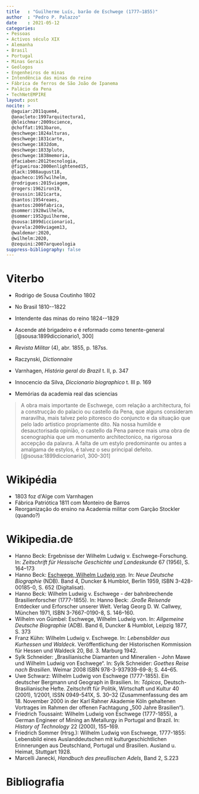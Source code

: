 ```yaml
---
title   : "Guilherme Luís, barão de Eschwege (1777–1855)"
author  : "Pedro P. Palazzo"
date    : 2021-05-12
categories:
- Pessoas
- Activos século XIX
- Alemanha
- Brasil
- Portugal
- Minas Gerais
- Geólogos
- Engenheiros de minas
- Intendência das minas do reino
- Fábrica de ferros de São João de Ipanema
- Palácio da Pena
- TechNetEMPIRE
layout: post
nocite: >
  @aguiar:2011quem4,
  @anacleto:1997arquitectura1,
  @bleichmar:2009science,
  @choffat:1913baron,
  @eschwege:1824alturas,
  @eschwege:1831carte,
  @eschwege:1832dom,
  @eschwege:1833pluto,
  @eschwege:1838memoria,
  @faciaben:2012tecnologia,
  @figueiroa:2000enlightened15,
  @lack:1988august18,
  @pacheco:1957wilhelm,
  @rodrigues:2015viagem,
  @rogers:1962iron19,
  @roussin:1821carta,
  @santos:1954reaes,
  @santos:2009fabrica,
  @sommer:1928wilhelm,
  @sommer:1952guilherme,
  @sousa:1899diccionario1,
  @varela:2009viagem13,
  @waldemar:2020,
  @wilhelm:2020,
  @zequini:2007arqueologia
suppress-bibliography: false
---
```


# Viterbo #

- Rodrigo de Sousa Coutinho 1802
- No Brasil 1810--1822
- Intendente das minas do reino 1824--1829
- Ascende até brigadeiro e é reformado como tenente-general
  [@sousa:1899diccionario1, 300]

- *Revista Militar* (4), abr. 1855, p. 187ss.
- Raczynski, *Dictionnaire*
- Varnhagen, *História geral do Brazil* t. II, p. 347
- Innocencio da Silva, *Diccionario biographico* t. III p. 169
- Memórias da academia real das sciencias

> A obra mais importante de Eschwege, com relação a architectura, foi a
> construcção do palacio ou castello da Pena, que alguns consideram
> maravilha, mais talvez pelo pitoresco do conjuncto e da situação que
> pelo lado artistico propriamente dito. Na nossa humilde e
> desauctorisada opinião, o castello da Pena parece mais uma obra de
> scenographia que um monumento architectonico, na rigorosa accepção da
> palavra. A falta de um estylo predominante ou antes a amalgama de
> estylos, é talvez o seu principal defeito.
> [@sousa:1899diccionario1, 300-301]

# Wikipédia #

- 1803 foz d'Alge com Varnhagen
- Fábrica Patriótica 1811 com Monteiro de Barros
- Reorganização do ensino na Academia militar com Garção Stockler
  (quando?)

# Wikipedia.de #

- Hanno Beck: Ergebnisse der Wilhelm Ludwig v. Eschwege-Forschung. In:
  *Zeitschrift für Hessische Geschichte und Landeskunde* 67 (1956), S.
  164–173
- Hanno Beck:
  [Eschwege, Wilhelm Ludwig von](https://www.deutsche-biographie.de/gnd116569611.html#ndbcontent).
  In: *Neue Deutsche Biographie* (NDB). Band 4, Duncker & Humblot,
  Berlin 1959, ISBN 3-428-00185-0, S. 652 (Digitalisat).
- Hanno Beck: Wilhelm Ludwig v. Eschwege - der bahnbrechende
  Brasilienforscher (1777-1855). In: Hanno Beck: .*Große Reisende*
  Entdecker und Erforscher unserer Welt. Verlag Georg D. W. Callwey,
  München 1971, ISBN 3-7667-0190-8, S. 146–160.
- Wilhelm von Gümbel: Eschwege, Wilhelm Ludwig von. In: *Allgemeine
  Deutsche Biographie* (ADB). Band 6, Duncker & Humblot, Leipzig 1877, S.
  373
- Franz Kühn: Wilhelm Ludwig v. Eschwege. In: *Lebensbilder aus Kurhessen
  und Waldeck*. Veröffentlichung der Historischen Kommission für Hessen
  und Waldeck 20, Bd. 3. Marburg 1942.
- Sylk Schneider: „Brasilianische Diamanten und Mineralien - John Mawe
  und Wilhelm Ludwig von Eschwege“. In: Sylk Schneider: *Goethes Reise
  nach Brasilien*. Weimar 2008 ISBN 978-3-937939-69-8; S. 44–65.
- Uwe Schwarz: Wilhelm Ludwig von Eschwege (1777-1855). Ein deutscher
  Bergmann und Geograph in Brasilien. In: *Tópicos*,
  Deutsch-Brasilianische Hefte. Zeitschrift für Politik, Wirtschaft und
  Kultur 40 (2001), 1/2001, ISSN 0949-541X, S. 30–32 (Zusammenfassung
  des am 18. November 2000 in der Karl Rahner Akademie Köln gehaltenen
  Vortrages im Rahmen der offenen Fachtagung „500 Jahre Brasilien“).
- Friedrich Toussaint: Wilhelm Ludwig von Eschwege (1777-1855), a German
  Engineer of Mining an Metallurgy in Portugal and Brazil. In: *History
  of Technology* 22 (2000), 155–169.
- Friedrich Sommer (Hrsg.): Wilhelm Ludwig von Eschwege, 1777-1855:
  Lebensbild eines Auslanddeutschen mit kulturgeschichtlichen
  Erinnerungen aus Deutschland, Portugal und Brasilien. Ausland u.
  Heimat, Stuttgart 1928.
- Marcelli Janecki, *Handbuch des preußischen Adels*, Band 2, S.223

# Bibliografia #

